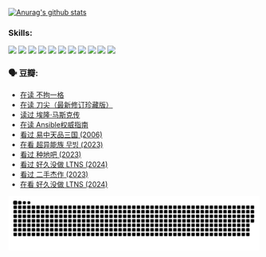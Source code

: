 
[![Anurag's github stats](https://github-readme-stats.vercel.app/api?username=w940853815)](https://github.com/anuraghazra/github-readme-stats)

### Skills:

<code><img height="32" src="https://cdn.jsdelivr.net/npm/simple-icons@v5/icons/python.svg"></code>
<code><img height="32" src="https://cdn.jsdelivr.net/npm/simple-icons@v5/icons/javascript.svg"></code>
<code><img height="32" src="https://cdn.jsdelivr.net/npm/simple-icons@v5/icons/django.svg"></code>
<code><img height="32" src="https://cdn.jsdelivr.net/npm/simple-icons@v5/icons/flask.svg"></code>
<code><img height="32" src="https://cdn.jsdelivr.net/npm/simple-icons@v5/icons/vuetify.svg"></code>
<code><img height="32" src="https://cdn.jsdelivr.net/npm/simple-icons@v5/icons/git.svg"></code>
<code><img height="32" src="https://cdn.jsdelivr.net/npm/simple-icons@v5/icons/docker.svg"></code>
<code><img height="32" src="https://cdn.jsdelivr.net/npm/simple-icons@v5/icons/postgresql.svg"></code>
<code><img height="32" src="https://cdn.jsdelivr.net/npm/simple-icons@v5/icons/elasticsearch.svg"></code>
<code><img height="32" src="https://cdn.jsdelivr.net/npm/simple-icons@v5/icons/macos.svg"></code>
<code><img height="32" src="https://cdn.jsdelivr.net/npm/simple-icons@v5/icons/linux.svg"></code>

### 🗣 豆瓣:

<!-- DOUBAN-ACTIVITIES:START -->
- [在读 不拘一格](https://www.douban.com/people/136069238/status/4541712161/?_i=10073228)
- [在读 刀尖（最新修订珍藏版）](https://www.douban.com/people/136069238/status/4541711339/?_i=10073228)
- [读过 埃隆·马斯克传](https://www.douban.com/people/136069238/status/4541710351/?_i=10073228)
- [在读 Ansible权威指南](https://www.douban.com/people/136069238/status/4539151450/?_i=10073228)
- [看过 易中天品三国‎ (2006)](https://www.douban.com/people/136069238/status/4529910812/?_i=10073228)
- [在看 超异能族 무빙‎ (2023)](https://www.douban.com/people/136069238/status/4527291077/?_i=10073228)
- [看过 种地吧‎ (2023)](https://www.douban.com/people/136069238/status/4527289637/?_i=10073228)
- [看过 好久没做 LTNS‎ (2024)](https://www.douban.com/people/136069238/status/4527289515/?_i=10073228)
- [看过 二手杰作‎ (2023)](https://www.douban.com/people/136069238/status/4522502716/?_i=10073228)
- [在看 好久没做 LTNS‎ (2024)](https://www.douban.com/people/136069238/status/4521969883/?_i=10073228)
<!-- DOUBAN-ACTIVITIES:END -->


![Snake animation](https://raw.githubusercontent.com/w940853815/w940853815/output/github-contribution-grid-snake.svg)

<!--
**w940853815/w940853815** is a ✨ _special_ ✨ repository because its `README.md` (this file) appears on your GitHub profile.

Here are some ideas to get you started:

- 🔭 I’m currently working on ...
- 🌱 I’m currently learning ...
- 👯 I’m looking to collaborate on ...
- 🤔 I’m looking for help with ...
- 💬 Ask me about ...
- 📫 How to reach me: ...
- 😄 Pronouns: ...
- ⚡ Fun fact: ...
-->
